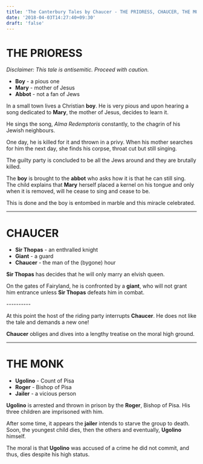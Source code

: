 ```yaml
---
title: 'The Canterbury Tales by Chaucer - THE PRIORESS, CHAUCER, THE MONK'
date: '2018-04-03T14:27:40+09:30'
draft: 'false'
---
```

# THE PRIORESS

_Disclaimer: This tale is antisemitic. Proceed with caution._

* **Boy** - a pious one
* **Mary** - mother of Jesus
* **Abbot** - not a fan of Jews

In a small town lives a Christian **boy**. He is very pious and upon hearing a song dedicated to **Mary**, the mother of Jesus, decides to learn it.

He sings the song, _Alma Redemptoris_ constantly, to the chagrin of his Jewish neighbours.

One day, he is killed for it and thrown in a privy. When his mother searches for him the next day, she finds his corpse, throat cut but still singing.

The guilty party is concluded to be all the Jews around and they are brutally killed.

The **boy** is brought to the **abbot** who asks how it is that he can still sing. The child explains that **Mary** herself placed a kernel on his tongue and only when it is removed, will he cease to sing and cease to be.

This is done and the boy is entombed in marble and this miracle celebrated.

- - -

# CHAUCER

* **Sir Thopas** - an enthralled knight
* **Giant** - a guard
* **Chaucer** - the man of the (bygone) hour

**Sir Thopas** has decides that he will only marry an elvish queen. 

On the gates of Fairyland, he is confronted by a **giant**, who will not grant him entrance unless **Sir Thopas** defeats him in combat.

\---------- 

At this point the host of the riding party interrupts **Chaucer**. He does not like the tale and demands a new one!

**Chaucer** obliges and dives into a lengthy treatise on the moral high ground.

- - -

# THE MONK

* **Ugolino** - Count of Pisa
* **Roger** - Bishop of Pisa
* **Jailer** - a vicious person

**Ugolino** is arrested and thrown in prison by the **Roger**, Bishop of Pisa. His three children are imprisoned with him.

After some time, it appears the **jailer** intends to starve the group to death. Soon, the youngest child dies, then the others and eventually, **Ugolino** himself.

The moral is that **Ugolino** was accused of a crime he did not commit, and thus, dies despite his high status.
